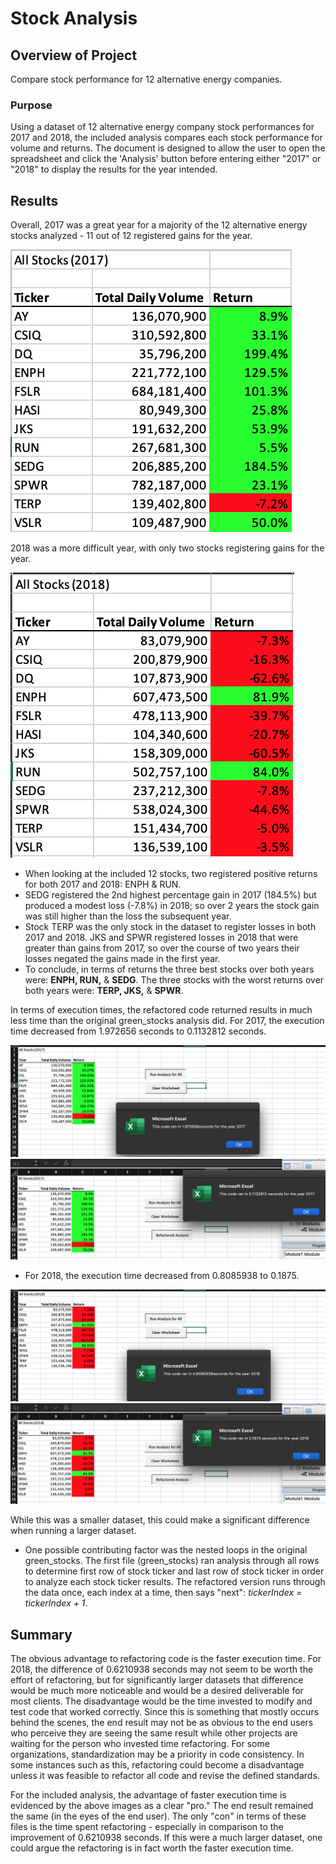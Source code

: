 # Stock Analysis

## Overview of Project
Compare stock performance for 12 alternative energy companies.

### Purpose
Using a dataset of 12 alternative energy company stock performances for 2017 and 2018, the included analysis compares each stock performance for volume and returns. The document is designed to allow the user to open the spreadsheet and click the 'Analysis' button before entering either "2017" or "2018" to display the results for the year intended.

## Results
Overall, 2017 was a great year for a majority of the 12 alternative energy stocks analyzed - 11 out of 12 registered gains for the year.

![2017](resources/2017.png) 

2018 was a more difficult year, with only two stocks registering gains for the year. 

![2018](resources/2018.png)

- When looking at the included 12 stocks, two registered positive returns for both 2017 and 2018: ENPH & RUN.
- SEDG registered the 2nd highest percentage gain in 2017 (184.5%) but produced a modest loss (-7.8%) in 2018; so over 2 years the stock gain was still higher than the loss the subsequent year. 
- Stock TERP was the only stock in the dataset to register losses in both 2017 and 2018. JKS and SPWR registered losses in 2018 that were greater than gains from 2017, so over the course of two years their losses negated the gains made in the first year.
- To conclude, in terms of returns the three best stocks over both years were: **ENPH, RUN,** & **SEDG**. The three stocks with the worst returns over both years were: **TERP, JKS,** & **SPWR**.

In terms of execution times, the refactored code returned results in much less time than the original green_stocks analysis did. For 2017, the execution time decreased from 1.972656 seconds to 0.1132812 seconds. 

![green_stocks_2017](resources/green_stocks_2017.png) 
![VBA_Challenge_2017](resources/VBA_Challenge_2017.png)

- For 2018, the execution time decreased from 0.8085938 to 0.1875. 

![green_stocks_2018](resources/green_stocks_2018.png) 
![VBA_Challenge_2018](resources/VBA_Challenge_2018.png) 

While this was a smaller dataset, this could make a significant difference when running a larger dataset. 
- One possible contributing factor was the nested loops in the original green_stocks. The first file (green_stocks) ran analysis through all rows to determine first row of stock ticker and last row of stock ticker in order to analyze each stock ticker results. The refactored version runs through the data once, each index at a time, then says "next": *tickerIndex = tickerIndex + 1*.

## Summary
The obvious advantage to refactoring code is the faster execution time. For 2018, the difference of 0.6210938 seconds may not seem to be worth the effort of refactoring, but for significantly larger datasets that difference would be much more noticeable and would be a desired deliverable for most clients. The disadvantage would be the time invested to modify and test code that worked correctly. Since this is something that mostly occurs behind the scenes, the end result may not be as obvious to the end users who perceive they are seeing the same result while other projects are waiting for the person who invested time refactoring. For some organizations, standardization may be a priority in code consistency. In some instances such as this, refactoring could become a disadvantage unless it was feasible to refactor all code and revise the defined standards. 

For the included analysis, the advantage of faster execution time is evidenced by the above images as a clear "pro." The end result remained the same (in the eyes of the end user). The only "con" in terms of these files is the time spent refactoring - especially in comparison to the improvement of 0.6210938 seconds. If this were a much larger dataset, one could argue the refactoring is in fact worth the faster execution time. 

